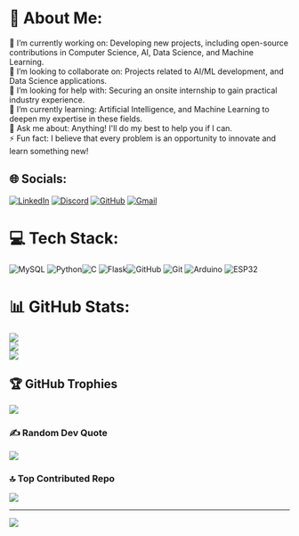 # 💫 About Me:

🔭 I’m currently working on: Developing new projects, including open-source contributions in Computer Science, AI, Data Science, and Machine Learning.<br>👯 I’m looking to collaborate on: Projects related to AI/ML development, and Data Science applications.<br>🤝 I’m looking for help with: Securing an onsite internship to gain practical industry experience.<br>🌱 I’m currently learning: Artificial Intelligence, and Machine Learning to deepen my expertise in these fields.<br>💬 Ask me about: Anything! I'll do my best to help you if I can.<br>⚡ Fun fact: I believe that every problem is an opportunity to innovate and learn something new!<br>

## 🌐 Socials:

[![LinkedIn](https://img.shields.io/badge/LinkedIn-%230077B5.svg?logo=linkedin&logoColor=white)](https://www.linkedin.com/in/ratandeep-arora-7a854a299/)
[![Discord](https://img.shields.io/badge/Discord-%237289DA.svg?logo=discord&logoColor=white)](https://discord.com/channels/1310606104425791488/1310606104912203826)
[![GitHub](https://img.shields.io/badge/GitHub-%23181717.svg?logo=github&logoColor=white)](https://github.com/RatandeepOO)
[![Gmail](https://img.shields.io/badge/Gmail-D14836.svg?logo=gmail&logoColor=white)](mailto:ratandeepdev@gmail.com)
<!-- [![X](https://img.shields.io/badge/X-%231DA1F2.svg?logo=twitter&logoColor=white)](https://x.com/your_x_username) -->

<!-- [![Instagram](https://img.shields.io/badge/Instagram-%23E4405F.svg?logo=Instagram&logoColor=white)](https://instagram.com/ayan_ali_0249) -->

# 💻 Tech Stack:

![MySQL](https://img.shields.io/badge/mysql-4479A1.svg?style=for-the-badge&logo=mysql&logoColor=white) ![Python](https://img.shields.io/badge/python-3670A0?style=for-the-badge&logo=python&logoColor=ffdd54)![C](https://img.shields.io/badge/c-%2300599C.svg?style=for-the-badge&logo=c&logoColor=white) ![Flask](https://img.shields.io/badge/flask-%23000.svg?style=for-the-badge&logo=flask&logoColor=white)![GitHub](https://img.shields.io/badge/github-%23121011.svg?style=for-the-badge&logo=github&logoColor=white) ![Git](https://img.shields.io/badge/git-%23F05033.svg?style=for-the-badge&logo=git&logoColor=white) ![Arduino](https://img.shields.io/badge/-Arduino-00979D?style=for-the-badge&logo=Arduino&logoColor=white) ![ESP32](https://img.shields.io/badge/-Git-%23F05033?style=for-the-badge&logo=ESP32&logoColor=white)

# 📊 GitHub Stats:

![](https://github-readme-stats.vercel.app/api?username=RatandeepOO&theme=dark&hide_border=false&include_all_commits=true&count_private=true)<br/>
![](https://github-readme-streak-stats.herokuapp.com/?user=RatandeepOO&theme=dark&hide_border=false)<br/>
![](https://github-readme-stats.vercel.app/api/top-langs/?username=RatandeepOO&theme=dark&hide_border=false&include_all_commits=true&count_private=true&layout=compact)

## 🏆 GitHub Trophies

![](https://github-profile-trophy.vercel.app/?username=RatandeepOO&theme=radical&frame=true&bg=true&margin-w=6)

### ✍️ Random Dev Quote

![](https://quotes-github-readme.vercel.app/api?type=horizontal&theme=radical)

### 🔝 Top Contributed Repo

![](https://github-contributor-stats.vercel.app/api?username=RatandeepOO&limit=5&theme=dark&combine_all_yearly_contributions=true)

---

[![](https://visitcount.itsvg.in/api?id=RatandeepOO&label=Profile%20Views&color=4&icon=6&pretty=true)](https://visitcount.itsvg.in)

